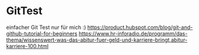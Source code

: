 # GitTest
einfacher Git Test nur für mich :)
https://product.hubspot.com/blog/git-and-github-tutorial-for-beginners
https://www.hr-inforadio.de/programm/das-thema/wissenswert-was-das-abitur-fuer-geld-und-karriere-bringt,abitur-karriere-100.html
